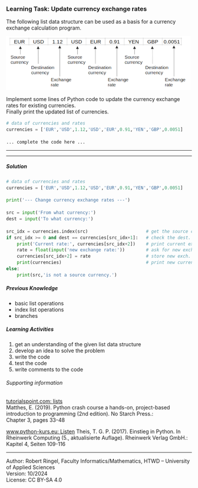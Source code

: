 ### Learning Task: Update currency exchange rates

The following list data structure can be used as a basis for a currency exchange calculation program.  

![](CurrencyExchangeCalculator.png)

Implement some lines of Python code to update the currency exchange rates for existing currencies.  
Finally print the updated list of currencies.

``` python
# data of currencies and rates
currencies = ['EUR','USD',1.12,'USD','EUR',0.91,'YEN','GBP',0.0051]

... complete the code here ...

```

---------------------------------------
---------------------------------------

##### Solution

``` python
# data of currencies and rates
currencies = ['EUR','USD',1.12,'USD','EUR',0.91,'YEN','GBP',0.0051]

print('--- Change currency exchange rates ---')

src = input('From what currency:')
dest = input('To what currency:')

src_idx = currencies.index(src)                      # get the source curr. index
if src_idx >= 0 and dest == currencies[src_idx+1]:   # check the dest. currency
	print('Current rate:', currencies[src_idx+2])    # print current exch. rate
	rate = float(input('new exchange rate:'))        # ask for new exch. rate
	currencies[src_idx+2] = rate                     # store new exch. rate
	print(currencies)                                # print new currency list
else:
	print(src,'is not a source currency.')

```

##### Previous Knowledge

- basic list operations
- index list operations
- branches
  
##### Learning Activities

1) get an understanding of the given list data structure
2) develop an idea to solve the problem 
3) write the code
4) test the code
5) write comments to the code

###### Supporting information

[tutorialspoint.com: lists](https://www.tutorialspoint.com/python/python_lists.htm)  
Matthes, E. (2019). Python crash course a hands-on, project-based introduction to programming (2nd edition). No Starch Press.:  
Chapter 3, pages 33-48  

[www.python-kurs.eu: Listen](https://www.python-kurs.eu/python3_listen.php)
Theis, T. G. P. (2017). Einstieg in Python. In Rheinwerk Computing (5., aktualisierte Auflage). Rheinwerk Verlag GmbH.:   
Kapitel 4, Seiten 109-116

----
[//]: # "Learning objective: update data in an existing list data structure"
[//]: # "Topic: List data structures"
[//]: # "Complexity: 2 - normal"
[//]: # "Task type: completion task"

Author: Robert Ringel, Faculty Informatics/Mathematics, HTWD – University of Applied Sciences  
Version: 10/2024            
License: CC BY-SA 4.0
